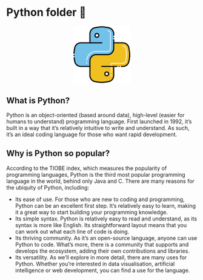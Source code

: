 <h1>Python folder 🐍</h1>

<p align="center">
  <img src="https://github.com/fullmakeralchemist/SCI/blob/84bfa407f38e6e4cb0be79921398ca2d362c914c/assets/python.png" width="30% />
</p>

![Python](https://github.com/fullmakeralchemist/SCI/blob/84bfa407f38e6e4cb0be79921398ca2d362c914c/assets/python.png)

<!---
<center>
<img src=".\SCIE\assets\python.png" width="60%">
</center>
-->

## What is Python?
Python is an object-oriented (based around data), high-level (easier for humans to understand) programming language. First launched in 1992, it’s built in a way that it’s relatively intuitive to write and understand. As such, it’s an ideal coding language for those who want rapid development. 

## Why is Python so popular? 
According to the TIOBE index, which measures the popularity of programming languages, Python is the third most popular programming language in the world, behind only Java and C. There are many reasons for the ubiquity of Python, including: 

* Its ease of use. For those who are new to coding and programming, Python can be an excellent first step. It’s relatively easy to learn, making it a great way to start building your programming knowledge.
* Its simple syntax. Python is relatively easy to read and understand, as its syntax is more like English. Its straightforward layout means that you can work out what each line of code is doing. 
* Its thriving community. As it’s an open-source language, anyone can use Python to code. What’s more, there is a community that supports and develops the ecosystem, adding their own contributions and libraries. 
* Its versatility. As we’ll explore in more detail, there are many uses for Python. Whether you’re interested in data visualisation, artificial intelligence or web development, you can find a use for the language. 